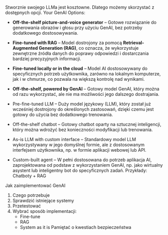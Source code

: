 Stworznie swojego LLMa jest kosztowne. Dlatego możemy skorzystać z dostępnych opcji.
Your GenAI Options:
- **Off-the-shelf picture-and-voice generator** – Gotowe rozwiązanie do generowania obrazów i głosu przy użyciu GenAI, bez potrzeby dodatkowego dostosowywania.
    
- **Fine-tuned with RAG** – Model dostrojony za pomocą **Retrieval-Augmented Generation (RAG)**, co oznacza, że wykorzystuje zewnętrzne źródła danych do poprawy odpowiedzi i dostarczania bardziej precyzyjnych informacji.
    
- **Fine-tuned locally or in the cloud** – Model AI dostosowywany do specyficznych potrzeb użytkownika, zarówno na lokalnym komputerze, jak i w chmurze, co pozwala na większą kontrolę nad wynikami.
    
- **Off-the-shelf, powered by GenAI** – Gotowy model GenAI, który można od razu wykorzystać, ale nie ma możliwości jego dalszego dostrajania.

- Pre-fine-tuned LLM – Duży model językowy (LLM), który został już wcześniej dostrojony do określonych zastosowań, dzięki czemu jest gotowy do użycia bez dodatkowego trenowania.

- Off-the-shelf chatbot – Gotowy chatbot oparty na sztucznej inteligencji, który można wdrożyć bez konieczności modyfikacji lub trenowania.

- As-is LLM with custom interface – Standardowy model LLM wykorzystywany w jego domyślnej formie, ale z dostosowanym interfejsem użytkownika, np. w formie aplikacji webowej lub API.

- Custom-built agent – W pełni dostosowana do potrzeb aplikacja AI, zaprojektowana od podstaw z wykorzystaniem GenAI, np. jako wirtualny asystent lub inteligentny bot do specyficznych zadań.
Przykłady:
Chatboty + RAG

Jak zaimplementować  GenAI
1. Czego potrzebuje
2. Sprawdzić istniejące systemy
3. Przetestować
4. Wybrać sposób implementacji: 
   - Fine-tune
   - RAG
   - System as it is
Pamiętać o kwestiach bezpieczeństwa



